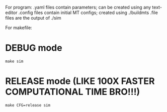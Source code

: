 For program:
 .yaml files contain parameters; can be created using any text-editor
 .config files contain initial MT configs; created using ./buildmts
 .file files are the output of ./sim

For makefile:
# DEBUG mode
    make sim

# RELEASE mode (LIKE 100X FASTER COMPUTATIONAL TIME BRO!!!)
	make CFG=release sim
